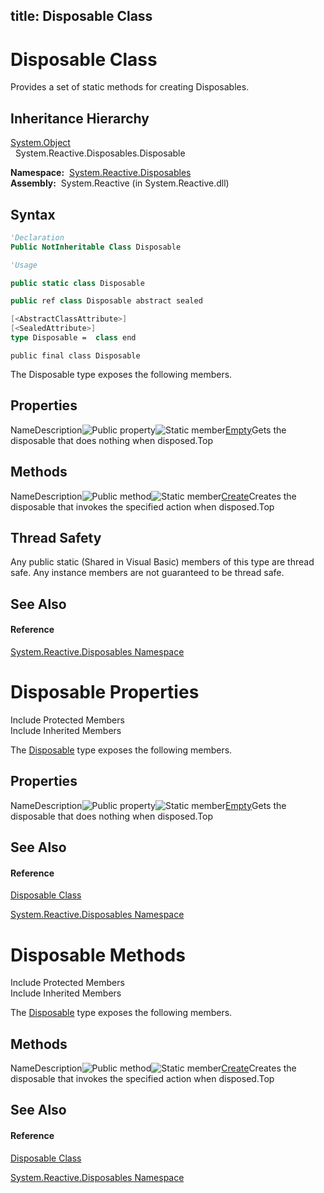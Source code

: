 title: Disposable Class
---
# Disposable Class

Provides a set of static methods for creating Disposables.

## Inheritance Hierarchy

[System.Object](https://msdn.microsoft.com/en-us/library/e5kfa45b)  
  System.Reactive.Disposables.Disposable

**Namespace:**  [System.Reactive.Disposables](System.Reactive.Disposables/System.Reactive.Disposables)  
**Assembly:**  System.Reactive (in System.Reactive.dll)

## Syntax

```vb
'Declaration
Public NotInheritable Class Disposable
```

```vb
'Usage
```

```csharp
public static class Disposable
```

```c++
public ref class Disposable abstract sealed
```

```fsharp
[<AbstractClassAttribute>]
[<SealedAttribute>]
type Disposable =  class end
```

```jscript
public final class Disposable
```

The Disposable type exposes the following members.

## Properties

NameDescription![Public property](https://reactiveui.net/assets/img/Hh211972.pubproperty(en-us,VS.103).gif "Public property")![Static member](https://reactiveui.net/assets/img/Hh244319.static(en-us,VS.103).gif "Static member")[Empty](Empty/Disposable.Empty)Gets the disposable that does nothing when disposed.Top

## Methods

NameDescription![Public method](https://reactiveui.net/assets/img/Hh303103.pubmethod(en-us,VS.103).gif "Public method")![Static member](https://reactiveui.net/assets/img/Hh244319.static(en-us,VS.103).gif "Static member")[Create](https://msdn.microsoft.com/en-us/library/m:system.reactive.disposables.disposable.create(system.action)(v=VS.103))Creates the disposable that invokes the specified action when disposed.Top

## Thread Safety

Any public static (Shared in Visual Basic) members of this type are thread safe. Any instance members are not guaranteed to be thread safe.

## See Also

#### Reference

[System.Reactive.Disposables Namespace](System.Reactive.Disposables/System.Reactive.Disposables)









# Disposable Properties

Include Protected Members  
Include Inherited Members

The [Disposable](Disposable/Disposable) type exposes the following members.

## Properties

NameDescription![Public property](https://reactiveui.net/assets/img/Hh211972.pubproperty(en-us,VS.103).gif "Public property")![Static member](https://reactiveui.net/assets/img/Hh244319.static(en-us,VS.103).gif "Static member")[Empty](Empty/Disposable.Empty)Gets the disposable that does nothing when disposed.Top

## See Also

#### Reference

[Disposable Class](Disposable/Disposable)

[System.Reactive.Disposables Namespace](System.Reactive.Disposables/System.Reactive.Disposables)





# Disposable Methods

Include Protected Members  
Include Inherited Members

The [Disposable](Disposable/Disposable) type exposes the following members.

## Methods

NameDescription![Public method](https://reactiveui.net/assets/img/Hh303103.pubmethod(en-us,VS.103).gif "Public method")![Static member](https://reactiveui.net/assets/img/Hh244319.static(en-us,VS.103).gif "Static member")[Create](https://msdn.microsoft.com/en-us/library/m:system.reactive.disposables.disposable.create(system.action)(v=VS.103))Creates the disposable that invokes the specified action when disposed.Top

## See Also

#### Reference

[Disposable Class](Disposable/Disposable)

[System.Reactive.Disposables Namespace](System.Reactive.Disposables/System.Reactive.Disposables)




